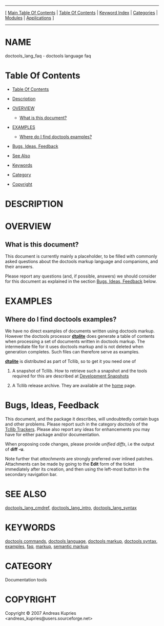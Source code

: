 
[//000000001]: # (doctools\_lang\_faq \- Documentation tools)
[//000000002]: # (Generated from file 'doctools\_lang\_faq\.man' by tcllib/doctools with format 'markdown')
[//000000003]: # (Copyright &copy; 2007 Andreas Kupries <andreas\_kupries@users\.sourceforge\.net>)
[//000000004]: # (doctools\_lang\_faq\(n\) 1\.0 tcllib "Documentation tools")

<hr> [ <a href="../../../../toc.md">Main Table Of Contents</a> &#124; <a
href="../../../toc.md">Table Of Contents</a> &#124; <a
href="../../../../index.md">Keyword Index</a> &#124; <a
href="../../../../toc0.md">Categories</a> &#124; <a
href="../../../../toc1.md">Modules</a> &#124; <a
href="../../../../toc2.md">Applications</a> ] <hr>

# NAME

doctools\_lang\_faq \- doctools language faq

# <a name='toc'></a>Table Of Contents

  - [Table Of Contents](#toc)

  - [Description](#section1)

  - [OVERVIEW](#section2)

      - [What is this document?](#subsection1)

  - [EXAMPLES](#section3)

      - [Where do I find doctools examples?](#subsection2)

  - [Bugs, Ideas, Feedback](#section4)

  - [See Also](#seealso)

  - [Keywords](#keywords)

  - [Category](#category)

  - [Copyright](#copyright)

# <a name='description'></a>DESCRIPTION

# <a name='section2'></a>OVERVIEW

## <a name='subsection1'></a>What is this document?

This document is currently mainly a placeholder, to be filled with commonly
asked questions about the doctools markup language and companions, and their
answers\.

Please report any questions \(and, if possible, answers\) we should consider for
this document as explained in the section [Bugs, Ideas,
Feedback](#section4) below\.

# <a name='section3'></a>EXAMPLES

## <a name='subsection2'></a>Where do I find doctools examples?

We have no direct examples of documents written using doctools markup\. However
the doctools processor __[dtplite](\.\./\.\./apps/dtplite\.md)__ does
generate a table of contents when processing a set of documents written in
doctools markup\. The intermediate file for it uses doctools markup and is not
deleted when generation completes\. Such files can therefore serve as examples\.

__[dtplite](\.\./\.\./apps/dtplite\.md)__ is distributed as part of Tcllib,
so to get it you need one of

  1. A snapshot of Tcllib\. How to retrieve such a snapshot and the tools
     required for this are described at [Development
     Snapshots](/wiki?name=Development\+Snapshots)

  1. A Tcllib release archive\. They are available at the [home](/home) page\.

# <a name='section4'></a>Bugs, Ideas, Feedback

This document, and the package it describes, will undoubtedly contain bugs and
other problems\. Please report such in the category *doctools* of the [Tcllib
Trackers](http://core\.tcl\.tk/tcllib/reportlist)\. Please also report any ideas
for enhancements you may have for either package and/or documentation\.

When proposing code changes, please provide *unified diffs*, i\.e the output of
__diff \-u__\.

Note further that *attachments* are strongly preferred over inlined patches\.
Attachments can be made by going to the __Edit__ form of the ticket
immediately after its creation, and then using the left\-most button in the
secondary navigation bar\.

# <a name='seealso'></a>SEE ALSO

[doctools\_lang\_cmdref](doctools\_lang\_cmdref\.md),
[doctools\_lang\_intro](doctools\_lang\_intro\.md),
[doctools\_lang\_syntax](doctools\_lang\_syntax\.md)

# <a name='keywords'></a>KEYWORDS

[doctools commands](\.\./\.\./\.\./\.\./index\.md\#doctools\_commands), [doctools
language](\.\./\.\./\.\./\.\./index\.md\#doctools\_language), [doctools
markup](\.\./\.\./\.\./\.\./index\.md\#doctools\_markup), [doctools
syntax](\.\./\.\./\.\./\.\./index\.md\#doctools\_syntax),
[examples](\.\./\.\./\.\./\.\./index\.md\#examples),
[faq](\.\./\.\./\.\./\.\./index\.md\#faq), [markup](\.\./\.\./\.\./\.\./index\.md\#markup),
[semantic markup](\.\./\.\./\.\./\.\./index\.md\#semantic\_markup)

# <a name='category'></a>CATEGORY

Documentation tools

# <a name='copyright'></a>COPYRIGHT

Copyright &copy; 2007 Andreas Kupries <andreas\_kupries@users\.sourceforge\.net>
